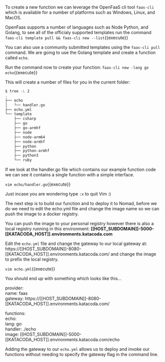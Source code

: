 To create a new function we can leverage the OpenFaaS cli tool `faas-cli` which is available for a number of platforms such as Windows, Linux, and MacOS.

OpenFaas supports a number of languages such as Node Python, and Golang, to see all of the officialy supported templates run the command `faas-cli template pull && faas-cli new --list`{{execute}} 

You can also use a community submitted templates using the `faas-cli pull` command.  We are going to use the Golang template and create a function called `echo`.

Run the command now to create your function:
`faas-cli new -lang go echo`{{execute}}

This will create a number of files for you in the current folder:

```bash
$ tree -L 2
.
├── echo
│   └── handler.go
├── echo.yml
└── template
    ├── csharp
    ├── go
    ├── go-armhf
    ├── node
    ├── node-arm64
    ├── node-armhf
    ├── python
    ├── python-armhf
    ├── python3
    └── ruby
```

If we look at the handler.go file which contains our example function code we can see it contains a single function with a simple interface.

`vim echo/handler.go`{{execute}}

Just incase you are wondering type `:x` to quit Vim :)

The next step is to build our function and to deploy it to Nomad, before we do we need to edit the echo.yml file and change the image name so we can push the image to a docker registry.

You can push the image to your personal registry however there is also a local registry running in this environment: **[[HOST_SUBDOMAIN]]-5000-[[KATACODA_HOST]].environments.katacoda.com**

Edit the `echo.yml` file and change the gateway to our local gateway at: https://[[HOST_SUBDOMAIN]]-8080-[[KATACODA_HOST]].environments.katacoda.com/ and change the image to prefix the local registry.

`vim echo.yml`{{execute}}

You should end up with something which looks like this...

provider:  
  name: faas  
  gateway: https://[[HOST_SUBDOMAIN]]-8080-[[KATACODA_HOST]].environments.katacoda.com/  

functions:  
  echo:  
    lang: go  
    handler: ./echo  
    image: [[HOST_SUBDOMAIN]]-5000-[[KATACODA_HOST]].environments.katacoda.com/echo  
  

Adding the gateway to our `echo.yml` allows us to deploy and invoke our functions without needing to specify the gateway flag in the command line.
